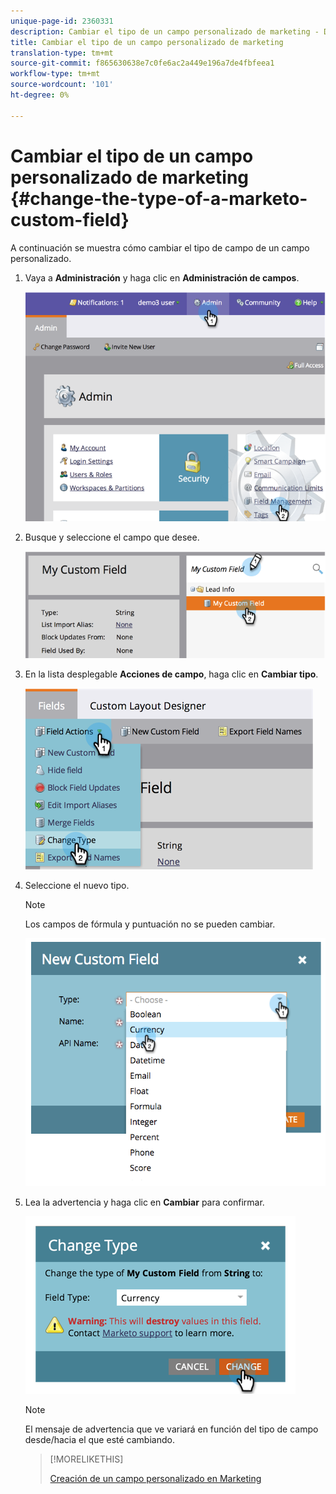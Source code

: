 ```yaml
---
unique-page-id: 2360331
description: Cambiar el tipo de un campo personalizado de marketing - Documentos de marketing - Documentación del producto
title: Cambiar el tipo de un campo personalizado de marketing
translation-type: tm+mt
source-git-commit: f865630638e7c0fe6ac2a449e196a7de4fbfeea1
workflow-type: tm+mt
source-wordcount: '101'
ht-degree: 0%

---
```



# Cambiar el tipo de un campo personalizado de marketing {#change-the-type-of-a-marketo-custom-field}

A continuación se muestra cómo cambiar el tipo de campo de un campo personalizado.

1. Vaya a **Administración** y haga clic en **Administración de campos**.

   ![](assets/image2014-9-18-13-3a4-3a39.png)

1. Busque y seleccione el campo que desee.

   ![](assets/image2014-9-18-13-3a4-3a48.png)

1. En la lista desplegable **Acciones de campo**, haga clic en **Cambiar tipo**.

   ![](assets/image2014-9-18-13-3a4-3a57.png)

1. Seleccione el nuevo tipo.

   >[!NOTE]
   >
   >Los campos de fórmula y puntuación no se pueden cambiar.

   ![](assets/image2015-4-22-9-3a39-3a3.png)

1. Lea la advertencia y haga clic en **Cambiar** para confirmar.

   ![](assets/image2014-9-18-13-3a5-3a23.png)

   >[!NOTE]
   >
   >El mensaje de advertencia que ve variará en función del tipo de campo desde/hacia el que esté cambiando.

   >[!MORELIKETHIS]
   >
   >[Creación de un campo personalizado en Marketing](/help/marketo/product-docs/administration/field-management/create-a-custom-field-in-marketo.md)
